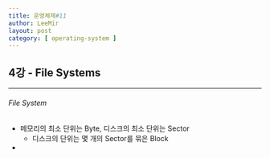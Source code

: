 ```yaml
---
title: 운영체제#11
author: LeeMir
layout: post
category: [ operating-system ]
---
```


## 4강 - File Systems

- - -

###### File System

- 메모리의 최소 단위는 Byte, 디스크의 최소 단위는 Sector
  - 디스크의 단위는 몇 개의 Sector를 묶은 Block
- 